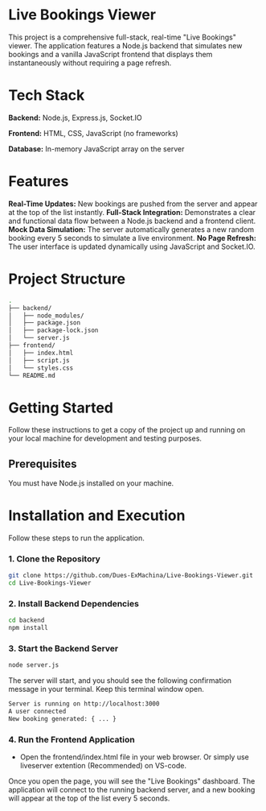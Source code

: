 # Live Bookings Viewer
This project is a comprehensive full-stack, real-time "Live Bookings" viewer. The application features a Node.js backend that simulates new bookings and a vanilla JavaScript frontend that displays them instantaneously without requiring a page refresh.


# Tech Stack
**Backend:** Node.js, Express.js, Socket.IO

**Frontend:** HTML, CSS, JavaScript (no frameworks)

**Database:** In-memory JavaScript array on the server


# Features
**Real-Time Updates:** New bookings are pushed from the server and appear at the top of the list instantly.
**Full-Stack Integration:** Demonstrates a clear and functional data flow between a Node.js backend and a frontend client.
**Mock Data Simulation:** The server automatically generates a new random booking every 5 seconds to simulate a live environment.
**No Page Refresh:** The user interface is updated dynamically using JavaScript and Socket.IO.


# Project Structure
```bash
.
├── backend/
│   ├── node_modules/
│   ├── package.json
│   ├── package-lock.json
│   └── server.js
├── frontend/
│   ├── index.html
│   ├── script.js
│   └── styles.css
└── README.md
```


# Getting Started
Follow these instructions to get a copy of the project up and running on your local machine for development and testing purposes.

## Prerequisites
You must have Node.js installed on your machine.

# Installation and Execution
Follow these steps to run the application.
### 1. Clone the Repository
```bash
git clone https://github.com/Dues-ExMachina/Live-Bookings-Viewer.git
cd Live-Bookings-Viewer
```
### 2. Install Backend Dependencies
```bash
cd backend
npm install
```
### 3. Start the Backend Server
```bash
node server.js
```
The server will start, and you should see the following confirmation message in your terminal. Keep this terminal window open.
```bash
Server is running on http://localhost:3000
A user connected
New booking generated: { ... }
```
### 4. Run the Frontend Application
- Open the frontend/index.html file in your web browser. Or simply use liveserver extention (Recommended) on VS-code.


Once you open the page, you will see the "Live Bookings" dashboard. The application will connect to the running backend server, and a new booking will appear at the top of the list every 5 seconds.

